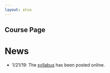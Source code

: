 ```yaml
---
layout: atsa
---
```


Course Page
-------


# News
* 1/21/19: The [syllabus](https://maryclare.github.io/atsa/content/syllabus.pdf) has been posted online.